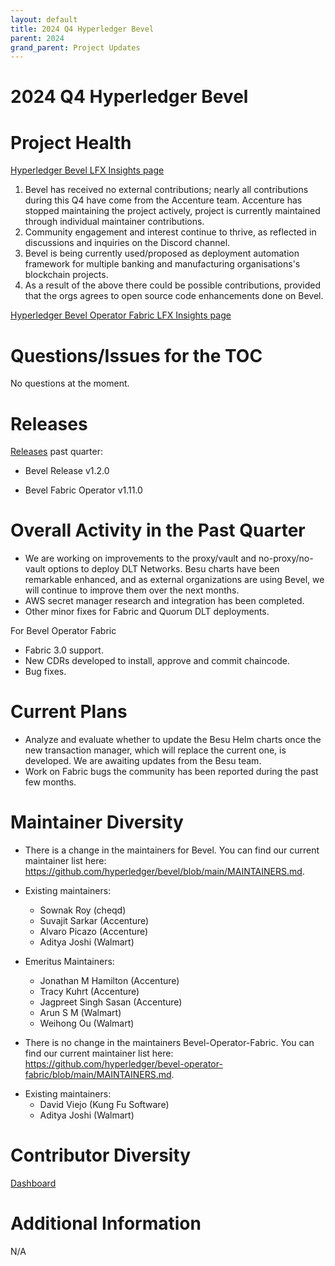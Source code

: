 ```yaml
---
layout: default
title: 2024 Q4 Hyperledger Bevel
parent: 2024
grand_parent: Project Updates
---
```


# 2024 Q4 Hyperledger Bevel

# Project Health

[Hyperledger Bevel LFX Insights page](https://insights.lfx.linuxfoundation.org/foundation/lf-decentralized-trust/overview?project=bevel&repository=&dateFilters=Last%20Year&dateRange=2023-01-01%20to%202023-12-31&compare=PP&granularity=month&hideBots=true)


1. Bevel has received no external contributions; nearly all contributions during this Q4 have come from the Accenture team. Accenture has stopped maintaining the project actively, project is currently maintained through individual maintainer contributions.
2. Community engagement and interest continue to thrive, as reflected in discussions and inquiries on the Discord channel.
3. Bevel is being currently used/proposed as deployment automation framework for multiple banking and manufacturing organisations's blockchain projects.
4. As a result of the above there could be possible contributions, provided that the orgs agrees to open source code enhancements done on Bevel.

[Hyperledger Bevel Operator Fabric LFX Insights page](https://insights.lfx.linuxfoundation.org/foundation/lf-decentralized-trust/overview?project=bevel&repository=https:%2F%2Fgithub.com%2Fhyperledger%2Fbevel-operator-fabric)


# Questions/Issues for the TOC

No questions at the moment.

# Releases

[Releases](https://github.com/hyperledger/bevel/releases) past quarter:

- Bevel Release v1.2.0

- Bevel Fabric Operator v1.11.0


# Overall Activity in the Past Quarter


- We are working on improvements to the proxy/vault and no-proxy/no-vault options to deploy DLT Networks. Besu charts have been remarkable enhanced, and as external organizations are using Bevel, we will continue to improve them over the next months.
- AWS secret manager research and integration has been completed.
- Other minor fixes for Fabric and Quorum DLT deployments.

For Bevel Operator Fabric

- Fabric 3.0 support.
- New CDRs developed to install, approve and commit chaincode.
- Bug fixes.


# Current Plans

- Analyze and evaluate whether to update the Besu Helm charts once the new transaction manager, which will replace the current one, is developed. We are awaiting updates from the Besu team.
- Work on Fabric bugs the community has been reported during the past  few months.

# Maintainer Diversity

-	There is a change in the maintainers for Bevel. You can find our current maintainer list here:  
<a href="https://github.com/hyperledger/bevel/blob/main/MAINTAINERS.md" class="external-link" rel="nofollow">https://github.com/hyperledger/bevel/blob/main/MAINTAINERS.md</a>.

<!-- -->
-	Existing maintainers:
	-	Sownak Roy (cheqd)
	-	Suvajit Sarkar (Accenture)
    -   Alvaro Picazo (Accenture)
	-	Aditya Joshi (Walmart)
-	Emeritus Maintainers:
	-	Jonathan M Hamilton (Accenture)
	-	Tracy Kuhrt (Accenture)
	-	Jagpreet Singh Sasan (Accenture)
	-	Arun S M (Walmart)
	-	Weihong Ou (Walmart)

-	There is no change in the maintainers Bevel-Operator-Fabric. You can find our current maintainer list here:  
<a href="https://github.com/hyperledger/bevel-operator-fabric/blob/main/MAINTAINERS.md" class="external-link" rel="nofollow">https://github.com/hyperledger/bevel-operator-fabric/blob/main/MAINTAINERS.md</a>.

<!-- -->

-	Existing maintainers:
	-	David Viejo (Kung Fu Software)
	-	Aditya Joshi (Walmart)

# Contributor Diversity
[Dashboard](https://insights.lfx.linuxfoundation.org/foundation/lf-decentralized-trust/reports/contributors?project=bevel&repository=https:%2F%2Fgithub.com%2Fhyperledger%2Fbevel&routedFrom=Github)

# Additional Information

N/A
